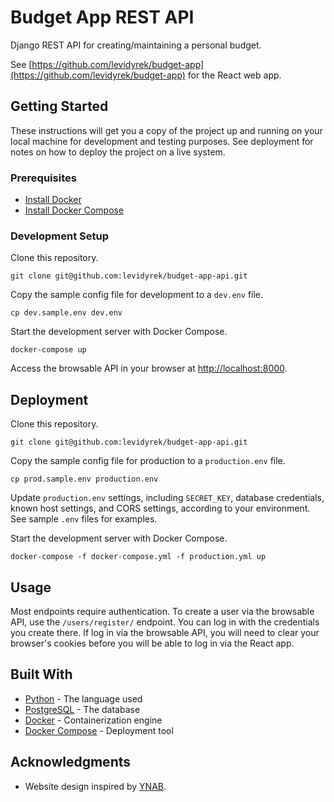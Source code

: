 # Budget App REST API

Django REST API for creating/maintaining a personal budget.

See [https://github.com/levidyrek/budget-app](https://github.com/levidyrek/budget-app) for the React web app.

## Getting Started

These instructions will get you a copy of the project up and running on your local machine for development and testing purposes. See deployment for notes on how to deploy the project on a live system.

### Prerequisites

* [Install Docker](https://docs.docker.com/install/)
* [Install Docker Compose](https://docs.docker.com/compose/install/)

### Development Setup

Clone this repository.

```
git clone git@github.com:levidyrek/budget-app-api.git
```

Copy the sample config file for development to a `dev.env` file.

```
cp dev.sample.env dev.env
```

Start the development server with Docker Compose.

```
docker-compose up
```

Access the browsable API in your browser at [http://localhost:8000](http://localhost:8000).


## Deployment

Clone this repository.

```
git clone git@github.com:levidyrek/budget-app-api.git
```

Copy the sample config file for production to a `production.env` file.

```
cp prod.sample.env production.env
```

Update `production.env` settings, including `SECRET_KEY`, database credentials, known host settings, and CORS settings, according to your environment. See sample `.env` files for examples.

Start the development server with Docker Compose.

```
docker-compose -f docker-compose.yml -f production.yml up
```

## Usage

Most endpoints require authentication. To create a user via the browsable API, use the `/users/register/` endpoint. You can log in with the credentials you create there. If log in via the browsable API, you will need to clear your browser's cookies before you will be able to log in via the React app.

## Built With

* [Python](https://www.python.org/) - The language used
* [PostgreSQL](https://www.postgresql.org/) - The database
* [Docker](https://www.docker.com/) - Containerization engine
* [Docker Compose](https://docs.docker.com/compose/) - Deployment tool

## Acknowledgments

* Website design inspired by [YNAB](https://www.youneedabudget.com/).
